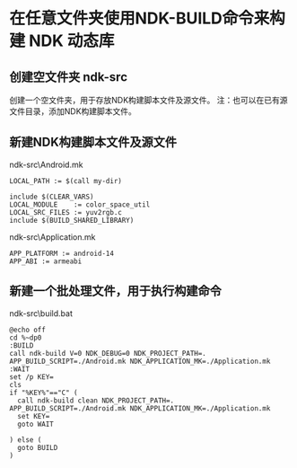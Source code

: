 # 在任意文件夹使用NDK-BUILD命令来构建 NDK 动态库

## 创建空文件夹 ndk-src
创建一个空文件夹，用于存放NDK构建脚本文件及源文件。
注：也可以在已有源文件目录，添加NDK构建脚本文件。

## 新建NDK构建脚本文件及源文件
ndk-src\Android.mk
```
LOCAL_PATH := $(call my-dir)

include $(CLEAR_VARS)
LOCAL_MODULE    := color_space_util
LOCAL_SRC_FILES := yuv2rgb.c
include $(BUILD_SHARED_LIBRARY)
```
ndk-src\Application.mk
```
APP_PLATFORM := android-14
APP_ABI := armeabi
```

## 新建一个批处理文件，用于执行构建命令
ndk-src\build.bat
```
@echo off
cd %~dp0
:BUILD
call ndk-build V=0 NDK_DEBUG=0 NDK_PROJECT_PATH=. APP_BUILD_SCRIPT=./Android.mk NDK_APPLICATION_MK=./Application.mk
:WAIT
set /p KEY=
cls
if "%KEY%"=="C" (
  call ndk-build clean NDK_PROJECT_PATH=. APP_BUILD_SCRIPT=./Android.mk NDK_APPLICATION_MK=./Application.mk
  set KEY=
  goto WAIT

) else (
  goto BUILD
)
```
